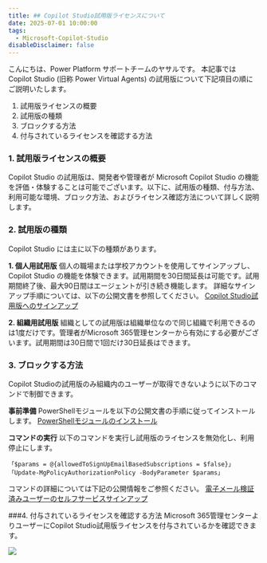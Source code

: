 ```yaml
---
title: ## Copilot Studio試用版ライセンスについて
date: 2025-07-01 10:00:00
tags:
  - Microsoft-Copilot-Studio
disableDisclaimer: false
---
```

こんにちは、Power Platform サポートチームのヤサルです。
本記事では Copilot Studio (旧称 Power Virtual Agents) の試用版について下記項目の順にご説明いたします。
1. 試用版ライセンスの概要
2. 試用版の種類 
3. ブロックする方法
4. 付与されているライセンスを確認する方法

<!-- more -->

### 1. 試用版ライセンスの概要

Copilot Studio の試用版は、開発者や管理者が Microsoft Copilot Studio の機能を評価・体験することは可能でございます。以下に、試用版の種類、付与方法、利用可能な環境、ブロック方法、およびライセンス確認方法について詳しく説明します。 

### 2. 試用版の種類
Copilot Studio には主に以下の種類があります。

**1. 個人用試用版**
個人の職場または学校アカウントを使用してサインアップし、Copilot Studio の機能を体験できます。試用期間を30日間延長は可能です。試用期間終了後、最大90日間はエージェントが引き続き機能します。 
詳細なサインアップ手順については、以下の公開文書を参照してください。
[Copilot Studio試用版へのサインアップ](https://learn.microsoft.com/ja-jp/microsoft-copilot-studio/sign-up-individual)
   
**2. 組織用試用版**
組織としての試用版は組織単位なので同じ組織で利用できるのは1度だけです。管理者がMicrosoft 365管理センターから有効にする必要がございます。試用期間は30日間で1回だけ30日延長はできます。

### 3. ブロックする方法
Copilot Studioの試用版のみ組織内のユーザーが取得できないように以下のコマンドで制御できます。

**事前準備**
PowerShellモジュールを以下の公開文書の手順に従ってインストールします。
[PowerShellモジュールのインストール](https://learn.microsoft.com/ja-jp/power-platform/admin/powerapps-powershell)

**コマンドの実行**
以下のコマンドを実行し試用版のライセンスを無効化し、利用停止にします。
```PowerShellコマンド
「$params = @{allowedToSignUpEmailBasedSubscriptions = $false}」
「Update-MgPolicyAuthorizationPolicy -BodyParameter $params」
```
コマンドの詳細については下記の公開情報をご参照ください。
[電子メール検証済みユーザーのセルフサービスサインアップ](https://learn.microsoft.com/ja-jp/entra/identity/users/directory-self-service-signup)

###4. 付与されているライセンスを確認する方法
Microsoft 365管理センターよりユーザーにCopilot Studio試用版ライセンスを付与されているかを確認できます。

![](./copilot-studio-trial-license/④M365AdmiCenter_LicenseAssignment.png)
